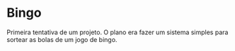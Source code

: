 # Bingo
Primeira tentativa de um projeto.
O plano era fazer um sistema simples para sortear as bolas de um jogo de bingo.
